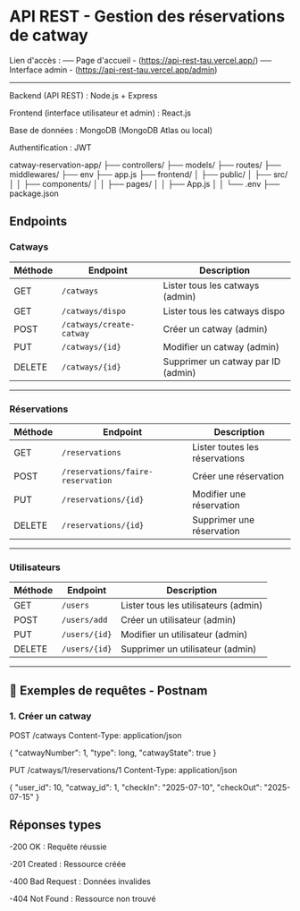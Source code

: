 # API REST - Gestion des réservations de catway


Lien d'accès : ── Page d'accueil - (https://api-rest-tau.vercel.app/)
               ── Interface admin - (https://api-rest-tau.vercel.app/admin)

---

Backend (API REST) : Node.js + Express

Frontend (interface utilisateur et admin) : React.js 

Base de données : MongoDB (MongoDB Atlas ou local)

Authentification : JWT


catway-reservation-app/
├── controllers/
├── models/
├── routes/
├── middlewares/
├── env
├── app.js
├── frontend/
│   ├── public/
│   ├── src/
│   │   ├── components/
│   │   ├── pages/
│   │   ├── App.js
│   │   └── .env
├── package.json




##  Endpoints

### Catways

| Méthode | Endpoint                | Description                        |
|---------|-------------------------|------------------------------------|
| GET     | `/catways`              | Lister tous les catways (admin)    |
| GET     | `/catways/dispo`        | Lister tous les catways dispo      |
| POST    | `/catways/create-catway`| Créer un catway (admin)            |
| PUT     | `/catways/{id}`         | Modifier un catway (admin)         |
| DELETE  | `/catways/{id}`         | Supprimer un catway par ID (admin) |

---

### Réservations

| Méthode | Endpoint                         | Description                    |
|---------|----------------------------------|--------------------------------|
| GET     | `/reservations`                  | Lister toutes les réservations |
| POST    | `/reservations/faire-reservation`| Créer une réservation          |
| PUT     | `/reservations/{id}`             | Modifier une réservation       |
| DELETE  | `/reservations/{id}`             | Supprimer une réservation      |

---

### Utilisateurs

| Méthode | Endpoint         | Description                           |
|---------|------------------|---------------------------------------|
| GET     | `/users`         | Lister tous les utilisateurs (admin)  |
| POST    | `/users/add`     | Créer un utilisateur (admin)          |
| PUT     | `/users/{id}`    | Modifier un utilisateur (admin)       |
| DELETE  | `/users/{id}`    | Supprimer un utilisateur (admin)      |

---

## 🔧 Exemples de requêtes - Postnam

### 1. Créer un catway

POST /catways
Content-Type: application/json

{
  "catwayNumber": 1,
  "type": long,
  "catwayState": true
}


PUT /catways/1/reservations/1
Content-Type: application/json

{
  "user_id": 10,
  "catway_id": 1,
  "checkIn": "2025-07-10",
  "checkOut": "2025-07-15"
}



## Réponses types
-200 OK : Requête réussie

-201 Created : Ressource créée

-400 Bad Request : Données invalides

-404 Not Found : Ressource non trouvé

